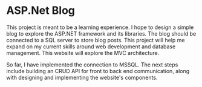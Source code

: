 # ASP.Net Blog
This project is meant to be a learning experience. I hope to design a simple blog to explore the ASP.NET framework and its libraries. The blog should be connected to a SQL server to store blog posts. This project will help me expand on my current skills around web development and database management. This website will explore the MVC architecture. 

So far, I have implemented the connection to MSSQL. The next steps include building an CRUD API for front to back end communication, along with designing and implementing the website's components.